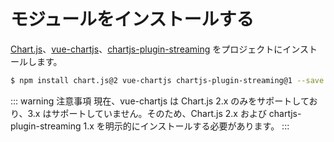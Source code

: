 # モジュールをインストールする

[Chart.js](https://www.chartjs.org)、[vue-chartjs](https://vue-chartjs.org/)、[chartjs-plugin-streaming](https://nagix.github.io/chartjs-plugin-streaming/) をプロジェクトにインストールします。

```bash
$ npm install chart.js@2 vue-chartjs chartjs-plugin-streaming@1 --save
```

::: warning 注意事項
現在、vue-chartjs は Chart.js 2.x のみをサポートしており、3.x はサポートしていません。そのため、Chart.js 2.x および chartjs-plugin-streaming 1.x を明示的にインストールする必要があります。
:::
